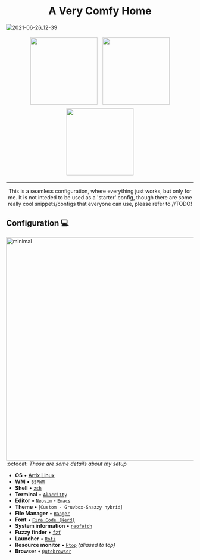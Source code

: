 <h1 align="center">
A Very Comfy Home
</h1>

![2021-06-26_12-39](https://user-images.githubusercontent.com/85732279/124285704-b4ef4600-db3d-11eb-8f13-3c290bd55ae2.png)

<p align="center">
<a href="#Configuration-computer"><img width="180" style="padding: 5px 5px;" src="https://user-images.githubusercontent.com/85732279/124286209-3646d880-db3e-11eb-9340-f5a1d2e6308d.png"></a>
<a href="#Installation-memo"><img width="180" style="padding: 5px 5px;" src="https://user-images.githubusercontent.com/85732279/124286296-51b1e380-db3e-11eb-83e3-87bff363e114.png"></a>
<!-- <a href="#Arch-Linux"><img width="180" style="padding: 5px 5px;" src=".assets/arch.png"></a> -->
<a href="#Keybinds"><img width="180" style="padding: 5px 5px;" src="https://user-images.githubusercontent.com/85732279/124286410-71e1a280-db3e-11eb-9a5f-d53644a16e36.png"></a>
</p>
<hr>


<p align="center">
This is a seamless configuration, where everything just works, but only for me. It is not inteded to be used as a 'starter' config, though there are some really cool snippets/configs that everyone can use, please refer to //TODO!
</p>


## Configuration :computer:<img alt="" align="right" src="https://img.shields.io/github/repo-size/Flinner/dots?color=g&logo=github&style=flat-square"/>

  <img href=".assets/Showcase.jpg" src="https://user-images.githubusercontent.com/85732279/124288803-2381d300-db41-11eb-985b-48d45d9a77ae.png" alt="minimal" align="right" width="600px"/>

:octocat: _Those are some details about my setup_

+ **OS**							• [Artix Linux](https://artixlinux.org)
+ **WM**							• [`BSPWM`](https://github.com/baskerville/bspwm)
+ **Shell**							• [`zsh`](https://www.zsh.org/) 
+ **Terminal**						• [`Alacritty`](https://github.com/alacritty/alacritty/) 
+ **Editor**						• [`Neovim`](https://github.com/neovim/neovim/) - [`Emacs`](https://emacs.org)
+ **Theme**							• [`Custom - Gruvbox-Snazzy hybrid`]
+ **File Manager**							• [`Ranger`](https://github.com/ranger/ranger)
+ **Font**							• [`Fira Code (Nerd)`](https://github.com/ryanoasis/nerd-fonts)
+ **System information**			• [`neofetch`](https://github.com/dylanaraps/neofetch)
+ **Fuzzy finder**					• [`fzf`](https://github.com/junegunn/fzf) 
+ **Launcher**						• [`Rofi`](https://github.com/davatorium/rofi)
+ **Resource monitor**				• [`Htop`](https://github.com/aristocratos/bpytop) *(aliased to top)*
+ **Browser**						• [`Qutebrowser`](https://www.mozilla.org/en-US/firefox/61.0a1/releasenotes/)
